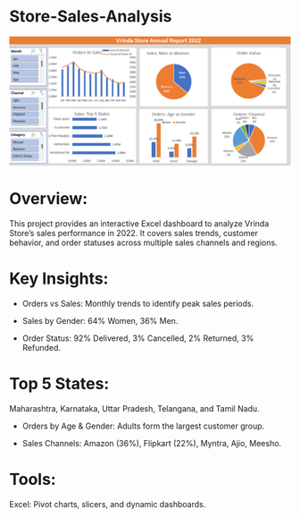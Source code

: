 # Store-Sales-Analysis

![Store Sales Analysis](https://github.com/Roshani-Analyst/Store-Sales-Analysis/blob/main/Store%20Sales%20Analysis.png)

# Overview:

This project provides an interactive Excel dashboard to analyze Vrinda Store’s sales performance in 2022. It covers sales trends, customer behavior, and order statuses across multiple sales channels and regions.

# Key Insights:

- Orders vs Sales: Monthly trends to identify peak sales periods.

- Sales by Gender: 64% Women, 36% Men.

- Order Status: 92% Delivered, 3% Cancelled, 2% Returned, 3% Refunded.

# Top 5 States:
Maharashtra, Karnataka, Uttar Pradesh, Telangana, and Tamil Nadu.

- Orders by Age & Gender: Adults form the largest customer group.

- Sales Channels: Amazon (36%), Flipkart (22%), Myntra, Ajio, Meesho.

# Tools:
Excel: Pivot charts, slicers, and dynamic dashboards.

